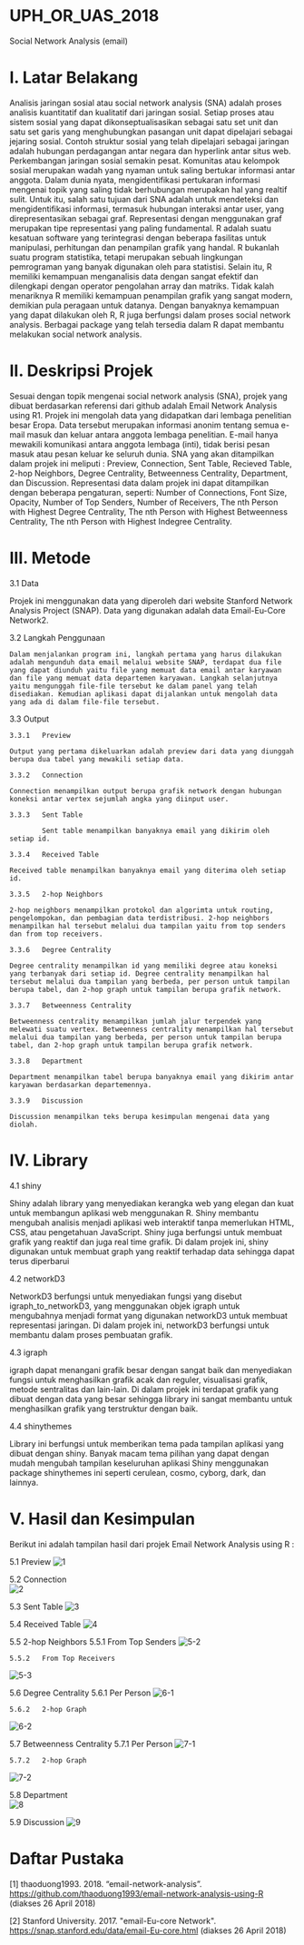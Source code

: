 # UPH_OR_UAS_2018
Social Network Analysis (email)

# I. Latar Belakang

 Analisis jaringan sosial atau social network analysis (SNA) adalah proses analisis kuantitatif dan kualitatif dari jaringan sosial. Setiap proses atau sistem sosial yang dapat dikonseptualisasikan sebagai satu set unit dan satu set garis yang menghubungkan pasangan unit dapat dipelajari sebagai jejaring sosial. Contoh struktur sosial yang telah dipelajari sebagai jaringan adalah hubungan perdagangan antar negara dan hyperlink antar situs web.
Perkembangan jaringan sosial semakin pesat. Komunitas atau kelompok sosial merupakan wadah yang nyaman untuk saling bertukar informasi antar anggota. Dalam dunia nyata, mengidentifikasi pertukaran informasi mengenai topik yang saling tidak berhubungan merupakan hal yang realtif sulit. Untuk itu, salah satu tujuan dari SNA adalah untuk mendeteksi dan mengidentifikasi informasi, termasuk hubungan interaksi antar user, yang direpresentasikan sebagai graf. Representasi dengan menggunakan graf merupakan tipe representasi yang paling fundamental.
R adalah suatu kesatuan software yang terintegrasi dengan beberapa fasilitas untuk manipulasi, perhitungan dan penampilan grafik yang handal. R bukanlah suatu program statistika, tetapi merupakan sebuah lingkungan pemrograman yang banyak digunakan oleh para statistisi. Selain itu, R memiliki kemampuan menganalisis data dengan sangat efektif dan dilengkapi dengan operator pengolahan array dan matriks. Tidak kalah menariknya R memiliki kemampuan penampilan grafik yang sangat modern, demikian pula peragaan untuk datanya. Dengan banyaknya kemampuan yang dapat dilakukan oleh R, R juga berfungsi dalam proses social network analysis. Berbagai package yang telah tersedia dalam R dapat membantu melakukan social network analysis. 

# II. Deskripsi Projek

  Sesuai dengan topik mengenai social network analysis (SNA), projek yang dibuat berdasarkan referensi dari github adalah Email Network Analysis using R1. Projek ini mengolah data yang didapatkan dari lembaga penelitian besar Eropa. Data tersebut merupakan informasi anonim tentang semua e-mail masuk dan keluar antara anggota lembaga penelitian. E-mail hanya mewakili komunikasi antara anggota lembaga (inti), tidak berisi pesan masuk atau pesan keluar ke seluruh dunia.
SNA yang akan ditampilkan dalam projek ini meliputi : Preview, Connection, Sent Table, Recieved Table, 2-hop Neighbors, Degree Centrality, Betweenness Centrality, Department, dan Discussion. Representasi data dalam projek ini dapat ditampilkan dengan beberapa pengaturan, seperti: Number of Connections, Font Size, Opacity, Number of Top Senders, Number of Receivers, The nth Person with Highest Degree Centrality, The nth Person with Highest Betweenness Centrality, The nth Person with Highest Indegree Centrality.

# III. Metode

3.1	Data

Projek ini menggunakan data yang diperoleh dari website Stanford Network Analysis Project (SNAP).  Data yang digunakan adalah data Email-Eu-Core Network2.

3.2	Langkah Penggunaan

	Dalam menjalankan program ini, langkah pertama yang harus dilakukan adalah mengunduh data email melalui website SNAP, terdapat dua file yang dapat diunduh yaitu file yang memuat data email antar karyawan dan file yang memuat data departemen karyawan. Langkah selanjutnya yaitu mengunggah file-file tersebut ke dalam panel yang telah disediakan. Kemudian aplikasi dapat dijalankan untuk mengolah data yang ada di dalam file-file tersebut.

3.3	Output

	3.3.1	Preview
  
	Output yang pertama dikeluarkan adalah preview dari data yang diunggah berupa dua tabel yang mewakili setiap data.

	3.3.2	Connection
  
	Connection menampilkan output berupa grafik network dengan hubungan koneksi antar vertex sejumlah angka yang diinput user.

	3.3.3	Sent Table
  
			Sent table menampilkan banyaknya email yang dikirim oleh setiap id.

	3.3.4	Received Table
  
	Received table menampilkan banyaknya email yang diterima oleh setiap id.

	3.3.5	2-hop Neighbors
  
	2-hop neighbors menampilkan protokol dan algorimta untuk routing, pengelompokan, dan pembagian data terdistribusi. 2-hop neighbors menampilkan hal tersebut melalui dua tampilan yaitu from top senders dan from top receivers.

	3.3.6	Degree Centrality
  
	Degree centrality menampilkan id yang memiliki degree atau koneksi yang terbanyak dari setiap id. Degree centrality menampilkan hal tersebut melalui dua tampilan yang berbeda, per person untuk tampilan berupa tabel, dan 2-hop graph untuk tampilan berupa grafik network.

	3.3.7	Betweenness Centrality
  
	Betweenness centrality menampilkan jumlah jalur terpendek yang melewati suatu vertex. Betweenness centrality menampilkan hal tersebut melalui dua tampilan yang berbeda, per person untuk tampilan berupa tabel, dan 2-hop graph untuk tampilan berupa grafik network.

	3.3.8	Department
  
	Department menampilkan tabel berupa banyaknya email yang dikirim antar karyawan berdasarkan departemennya.

	3.3.9	Discussion
  
	Discussion menampilkan teks berupa kesimpulan mengenai data yang diolah.

# IV. Library

4.1	shiny

Shiny adalah library yang menyediakan kerangka web yang elegan dan kuat untuk membangun aplikasi web menggunakan R. Shiny membantu mengubah analisis menjadi aplikasi web interaktif tanpa memerlukan HTML, CSS, atau pengetahuan JavaScript. Shiny juga berfungsi untuk membuat grafik yang reaktif dan juga real time grafik. Di dalam projek ini, shiny digunakan untuk membuat graph yang reaktif terhadap data sehingga dapat terus diperbarui

4.2	networkD3

NetworkD3 berfungsi untuk menyediakan fungsi yang disebut igraph_to_networkD3, yang menggunakan objek igraph untuk mengubahnya menjadi format yang digunakan networkD3 untuk membuat representasi jaringan. Di dalam projek ini, networkD3 berfungsi untuk membantu dalam proses pembuatan grafik.

4.3	igraph

igraph  dapat menangani grafik besar dengan sangat baik dan menyediakan fungsi untuk menghasilkan grafik acak dan reguler, visualisasi grafik, metode sentralitas dan lain-lain. Di dalam projek ini terdapat grafik yang dibuat dengan data yang besar sehingga library ini sangat membantu untuk menghasilkan grafik yang terstruktur dengan baik.

4.4	shinythemes

Library ini berfungsi untuk memberikan tema pada tampilan aplikasi yang dibuat dengan shiny. Banyak macam tema pilihan yang dapat dengan mudah mengubah tampilan keseluruhan aplikasi Shiny menggunakan package shinythemes ini seperti cerulean, cosmo, cyborg, dark, dan lainnya.


# V. Hasil dan Kesimpulan

Berikut ini adalah tampilan hasil dari projek Email Network Analysis using R :

5.1	Preview	
![1](https://user-images.githubusercontent.com/35399559/39339337-6fb676d8-49f2-11e8-98c1-a3fa7ad2a3f6.jpg)

5.2	Connection	
![2](https://user-images.githubusercontent.com/35399559/39339349-80ddd64a-49f2-11e8-9a1b-9e624d29af8f.jpg)

5.3	Sent Table
![3](https://user-images.githubusercontent.com/35399559/39339359-8d663dee-49f2-11e8-9c4f-d2f251a338bd.jpg)

5.4	Received Table
![4](https://user-images.githubusercontent.com/35399559/39339404-d4916360-49f2-11e8-9b98-222ba3cbb88c.jpg)

5.5	2-hop Neighbors
	5.5.1   From Top Senders
![5-2](https://user-images.githubusercontent.com/35399559/39339405-d4d25618-49f2-11e8-828b-314aad30982c.jpg)

	5.5.2   From Top Receivers
![5-3](https://user-images.githubusercontent.com/35399559/39339406-d510871c-49f2-11e8-9e99-745ba4af2c2f.jpg)

5.6	Degree Centrality
	5.6.1   Per Person
![6-1](https://user-images.githubusercontent.com/35399559/39339407-d54abcb6-49f2-11e8-9da4-9f494bd029db.jpg)

	5.6.2   2-hop Graph
![6-2](https://user-images.githubusercontent.com/35399559/39339408-d58afc54-49f2-11e8-9ad4-0a7b53de02f7.jpg)

5.7	Betweenness Centrality
	5.7.1   Per Person
![7-1](https://user-images.githubusercontent.com/35399559/39339410-d6149126-49f2-11e8-9b09-e02236ae3357.jpg)

	5.7.2   2-hop Graph
![7-2](https://user-images.githubusercontent.com/35399559/39339411-d652b7a8-49f2-11e8-9d89-6fc05071987e.jpg)

5.8	Department	
![8](https://user-images.githubusercontent.com/35399559/39339412-d6a49384-49f2-11e8-8415-4db2e7bb0a4d.jpg)

5.9	Discussion
![9](https://user-images.githubusercontent.com/35399559/39339403-d440c450-49f2-11e8-9f44-db09b77b7e61.jpg)



# Daftar Pustaka

[1]  thaoduong1993. 2018. “email-network-analysis”. https://github.com/thaoduong1993/email-network-analysis-using-R (diakses 26 April 2018)

[2] Stanford University. 2017. "email-Eu-core Network". https://snap.stanford.edu/data/email-Eu-core.html (diakses 26 April 2018)
